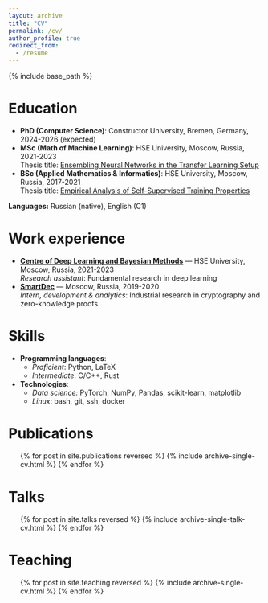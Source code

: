 ```yaml
---
layout: archive
title: "CV"
permalink: /cv/
author_profile: true
redirect_from:
  - /resume
---
```


{% include base_path %}

Education
======

- **PhD (Computer Science)**: Constructor University, Bremen, Germany, 2024-2026 (expected)
- **MSc (Math of Machine Learning)**: HSE University, Moscow, Russia, 2021-2023 <br>
Thesis title: [Ensembling Neural Networks in the Transfer Learning Setup](https://www.hse.ru/en/ma/sltheory/students/diplomas/836770073)
- **BSc (Applied Mathematics & Informatics)**: HSE University, Moscow, Russia, 2017-2021 <br>
Thesis title: [Empirical Analysis of Self-Supervised Training Properties](https://www.hse.ru/en/edu/vkr/470558018)

**Languages:** Russian (native), English (C1)

Work experience
======

- [**Centre of Deep Learning and Bayesian Methods**](https://bayesgroup.ru/) &mdash;
HSE University, Moscow, Russia, 2021-2023 <br>
*Research assistant*: Fundamental research in deep learning
- [**SmartDec**](https://smartdec.net) &mdash; Moscow, Russia, 2019-2020 <br>
*Intern, development & analytics*: Industrial research in cryptography and zero-knowledge proofs

Skills
======
* **Programming languages**:
  * *Proficient*: Python, LaTeX
  * *Intermediate*: C/C++, Rust
* **Technologies**:
  * *Data science:* PyTorch, NumPy, Pandas, scikit-learn, matplotlib
  * *Linux*: bash, git, ssh, docker

Publications
======
  <ul>{% for post in site.publications reversed %}
    {% include archive-single-cv.html %}
  {% endfor %}</ul>
  
Talks
======
  <ul>{% for post in site.talks reversed %}
    {% include archive-single-talk-cv.html  %}
  {% endfor %}</ul>
  
Teaching
======
  <ul>{% for post in site.teaching reversed %}
    {% include archive-single-cv.html %}
  {% endfor %}</ul>
